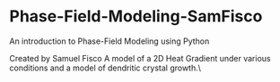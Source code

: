# Phase-Field-Modeling-SamFisco
An introduction to Phase-Field Modeling using Python

Created by Samuel Fisco
A model of a 2D Heat Gradient under various conditions and a model of dendritic crystal growth.\
